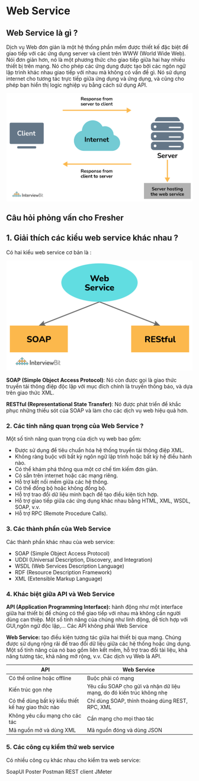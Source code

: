 # Web Service

## Web Service là gì ? 

Dịch vụ Web đơn giản là một hệ thống phần mềm được thiết kế đặc biệt để giao tiếp với các ứng dụng server và client trên WWW (World Wide Web). Nói đơn giản hơn, nó là một phương thức cho giao tiếp giữa hai hay nhiều thiết bị trên mạng. Nó cho phép các ứng dụng được tạo bởi các ngôn ngữ lập trình khác nhau giao tiếp với nhau mà không có vấn đề gì. Nó sử dụng internet cho tương tác trực tiếp giữa ứng dụng và ứng dụng, và cũng cho phép bạn hiển thị logic nghiệp vụ bằng cách sử dụng API.

![](./assets/Web_Service.png)

## Câu hỏi phỏng vấn cho Fresher

## 1. Giải thích các kiểu web service khác nhau ?

Có hai kiểu web service cơ bản là :

![](./assets/Web_Service_type.png)

**SOAP (Simple Object Access Protocol)**: Nó còn được gọi là giao thức truyền tải thông điệp độc lập với mục đích chính là truyền thông báo, và dựa trên giao thức XML. 

**RESTful (Representational State Transfer)**: Nó được phát triển để khắc phục những thiếu sót của SOAP và làm cho các dịch vụ web hiệu quả hơn.

### 2. Các tính năng quan trọng của Web Service ?

Một số tính năng quan trọng của dịch vụ web bao gồm:

- Được sử dụng để tiêu chuẩn hóa hệ thống truyền tải thông điệp XML.
- Không ràng buộc với bất kỳ ngôn ngữ lập trình hoặc bất kỳ hệ điều hành nào.
- Có thể khám phá thông qua một cơ chế tìm kiếm đơn giản.
- Có sẵn trên internet hoặc các mạng riêng.
- Hỗ trợ kết nối mềm giữa các hệ thống.
- Có thể đồng bộ hoặc không đồng bộ.
- Hỗ trợ trao đổi dữ liệu minh bạch để tạo điều kiện tích hợp.
- Hỗ trợ giao tiếp giữa các ứng dụng khác nhau bằng HTML, XML, WSDL, SOAP, v.v.
- Hỗ trợ RPC (Remote Procedure Calls).

### 3. Các thành phần của Web Service 

Các thành phần khác nhau của web service:

- SOAP (Simple Object Access Protocol) 
- UDDI (Universal Description, Discovery, and Integration) 
- WSDL (Web Services Description Language) 
- RDF (Resource Description Framework) 
- XML (Extensible Markup Language) 

### 4. Khác biệt giữa API và Web Service

**API (Application Programming Interface):** hành động như một interface giữa hai thiết bị để chúng có thể giao tiếp với nhau mà không cần người dùng can thiệp. Một số tính năng của chúng như linh động, dễ tích hợp với GUI,ngôn ngữ độc lập,... Các API không phải Web Service

**Web Service:** tạo điều kiện tương tác giữa hai thiết bị qua mạng. Chúng được sử dụng rộng rãi để trao đổi dữ liệu giữa các hệ thống hoặc ứng dụng. Một số tính năng của nó bao gồm liên kết mềm, hỗ trợ trao đổi tài liệu, khả năng tương tác, khả năng mở rộng, v.v. Các dịch vụ Web là API.

| API | Web Service |
|-----|-------------|
| Có thể online hoặc offline | Buộc phải có mạng |
| Kiến trúc gọn nhẹ | Yêu cầu SOAP cho gửi và nhận dữ liệu mạng, do đó kiến trúc không nhẹ |
| Có thể dùng bất kỳ kiểu thiết kế hay giao thức nào | Chỉ dùng SOAP, thỉnh thoảng dùng REST, RPC, XML |
| Không yêu cầu mạng cho các tác | Cần mạng cho mọi thao tác |
| Mã nguồn mở và dùng XML | Mã nguồn đóng và dùng JSON |

### 5. Các công cụ kiểm thử web service

Có nhiều công cụ khác nhau cho kiểm tra web service:

SoapUI 
Poster 
Postman 
REST client 
JMeter
